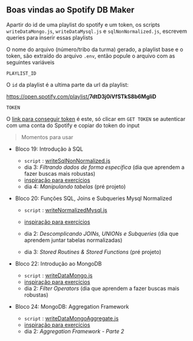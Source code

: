 ## Boas vindas ao Spotify DB Maker

Apartir do id de uma playlist do spotify e um token, os scripts `writeDataMongo.js`, `writeDataMysql.js` e `sqlNonNormalized.js`, escrevem queries para inserir essas playlists

O nome do arquivo (número/tribo da turma) gerado, a playlist base e o token, são extraído do arquivo `.env`, então popule o arquivo com as seguintes variáveis

`PLAYLIST_ID`

O `id` da playlist é a ultima parte da url da playlist:
<a href="https://open.spotify.com/playlist/7dtD3j0iVfSTkS8b6MgIiD"><p>https://open.spotify.com/playlist/<b>7dtD3j0iVfSTkS8b6MgIiD</b></p></a>

`TOKEN`

O [link para conseguir token](https://developer.spotify.com/console/get-track/) é este, só clicar em `GET TOKEN` se autenticar com uma conta do Spotify e copiar do token do input

> Momentos para usar

- Bloco 19: Introdução à SQL 
    - `script` : [writeSqlNonNormalized.js](mysql/writeNonNormalized.js)
    - dia 3: _Filtrando dados de forma específica_ (dia que aprendem a fazer buscas mais robustas)
    - [inspiração para exercícios](exercises/introdution-mysql.md)
    - dia 4: _Manipulando tabelas_ (pré projeto)

- Bloco 20: Funções SQL, Joins e Subqueries Mysql Normalized
    - `script` : [writeNormalizedMysql.js](mysql/writeNormalized.js)
    - [inspiração para exercícios](https://trybecourse.slack.com/archives/C01T2C18DSM/p1632174319141900)
    
    - dia 2: _Descomplicando JOINs, UNIONs e Subqueries_ (dia que aprendem juntar tabelas normalizadas)
    - dia 3: _Stored Routines & Stored Functions_ (pré projeto)

- Bloco 22: Introdução ao MongoDB 
    - `script` : [writeDataMongo.js](mongo/writeCommon.js)
    - [inspiração para exercícios](exercises/introdution-mongo.md)
    - dia 2: _Filter Operators_  (dia que aprendem a fazer buscas mais robustas)

- Bloco 24: MongoDB: Aggregation Framework 
    - `script` : [writeDataMongoAggregate.js](mongo/writeAggregation.js)
    - [inspiração para exercícios](exercises/mongoAggExample.mongodb)
    - dia 2: _Aggregation Framework - Parte 2_

